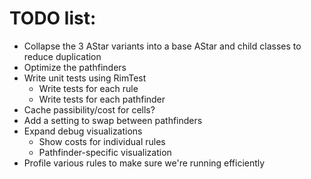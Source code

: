 # TODO list:

- Collapse the 3 AStar variants into a base AStar and child classes to reduce duplication
- Optimize the pathfinders
- Write unit tests using RimTest
  - Write tests for each rule
  - Write tests for each pathfinder
- Cache passibility/cost for cells?
- Add a setting to swap between pathfinders
- Expand debug visualizations
  - Show costs for individual rules
  - Pathfinder-specific visualization
- Profile various rules to make sure we're running efficiently

